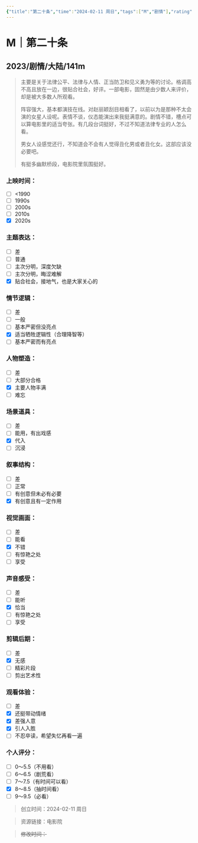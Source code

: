 ```yaml
---
{"title":"第二十条","time":"2024-02-11 周日","tags":["M","剧情"],"rating":"8.5","dg-publish":true,"permalink":"/300 评价/M/新近看过/第二十条/","dgPassFrontmatter":true,"created":"2024-02-11T22:28:02.709+08:00","updated":"2024-02-11T23:47:53.404+08:00"}
---
```


# M｜第二十条
## 2023/剧情/大陆/141m
>主要是关于法律公平、法律与人情、正当防卫和见义勇为等的讨论。格调高不高且放在一边，很贴合社会，好评。一部电影，固然是由少数人来评价，却是被大多数人所观看。
>
>阵容强大，基本都演技在线。对赵丽颖刮目相看了，以前以为是那种不太会演的女星人设呢。表情不谈，仪态能演出来我挺满意的。剧情不错，槽点可以算电影里的适当夸张。有几段台词挺好，不过不知道法律专业的人怎么看。
>
>男女人设感觉还行，不知道会不会有人觉得丑化男或者丑化女。这部应该没必要吧。
>
>有挺多幽默桥段，电影院里氛围挺好。
### 上映时间：
- [ ] <1990
- [ ] 1990s
- [ ] 2000s
- [ ] 2010s
- [x] 2020s
### 主题表达：
- [ ] 差
- [ ] 普通
- [ ] 主次分明，深度欠缺
- [ ] 主次分明，晦涩难解
- [x] 贴合社会，接地气，也是大家关心的
### 情节逻辑：
- [ ] 差
- [ ] 一般
- [ ] 基本严密但没亮点
- [x] 适当牺牲逻辑性（合理降智等）
- [ ] 基本严密而有亮点
### 人物塑造：
- [ ] 差
- [ ] 大部分合格
- [x] 主要人物丰满
- [ ] 难忘
### 场景道具：
- [ ] 差
- [ ] 能用，有出戏感
- [x] 代入
- [ ] 沉浸
### 叙事结构：
- [ ] 差
- [ ] 正常
- [ ] 有创意但未必有必要
- [x] 有创意且有一定作用
### 视觉画面：
- [ ] 差
- [ ] 能看
- [x] 不错
- [ ] 有惊艳之处
- [ ] 享受
### 声音感受：
- [ ] 差
- [ ] 能听
- [x] 恰当
- [ ] 有惊艳之处
- [ ] 享受
### 剪辑后期：
- [ ] 差
- [x] 无感
- [ ] 精彩片段
- [ ] 剪出艺术性
### 观看体验：
- [ ] 差
- [x] 还挺带动情绪
- [x] 差强人意
- [x] 引人入胜
- [ ] 不忍卒读，希望失忆再看一遍
### 个人评分：
- [ ] 0～5.5（不用看）
- [ ] 6～6.5（剧荒看）
- [ ] 7～7.5（有时间可以看）
- [x] 8～8.5（抽时间看）
- [ ] 9～9.5（必看）

>创立时间：2024-02-11 周日

>资源链接：电影院

>~~修改时间：~~




